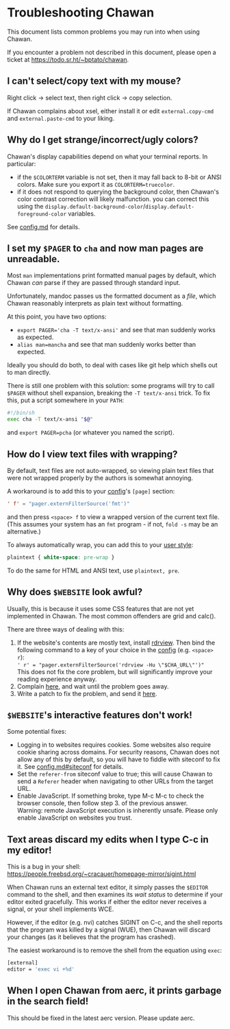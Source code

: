 <!-- MANON
% cha-troubleshooting(7) | Troubleshooting Chawan
MANOFF -->

# Troubleshooting Chawan

This document lists common problems you may run into when using Chawan.

If you encounter a problem not described in this document, please open a
ticket at <https://todo.sr.ht/~bptato/chawan>.

## I can't select/copy text with my mouse?

Right click -> select text, then right click -> copy selection.

If Chawan complains about xsel, either install it or edit
`external.copy-cmd` and `external.paste-cmd` to your liking.

## Why do I get strange/incorrect/ugly colors?

Chawan's display capabilities depend on what your terminal reports. In
particular:

* if the `$COLORTERM` variable is not set, then it may fall back to 8-bit or
  ANSI colors. Make sure you export it as `COLORTERM=truecolor`.
* if it does not respond to querying the background color, then Chawan's color
  contrast correction will likely malfunction. you can correct this using the
  `display.default-background-color`/`display.default-foreground-color`
  variables.

See [config.md](config.md#display) for details.

## I set my `$PAGER` to `cha` and now man pages are unreadable.

Most `man` implementations print formatted manual pages by default, which
Chawan *can* parse if they are passed through standard input.

Unfortunately, mandoc passes us the formatted document as a *file*, which Chawan
reasonably interprets as plain text without formatting.

At this point, you have two options:

* `export PAGER='cha -T text/x-ansi'` and see that man suddenly works as
  expected.
* `alias man=mancha` and see that man suddenly works better than expected.

Ideally you should do both, to deal with cases like git help which shells out to
man directly.

There is still one problem with this solution: some programs will try to call
`$PAGER` without shell expansion, breaking the `-T text/x-ansi` trick. To fix
this, put a script somewhere in your `PATH`:

```sh
#!/bin/sh
exec cha -T text/x-ansi "$@"
```

and `export PAGER=pcha` (or whatever you named the script).

## How do I view text files with wrapping?

By default, text files are not auto-wrapped, so viewing plain text files that
were not wrapped properly by the authors is somewhat annoying.

A workaround is to add this to your [config](config.md#keybindings)'s
`[page]` section:

```toml
' f' = "pager.externFilterSource('fmt')"
```

and then press `<space> f` to view a wrapped version of the current text
file. (This assumes your system has an `fmt` program - if not, `fold -s` may
be an alternative.)

To always automatically wrap, you can add this to your
[user style](config.md#stylesheets):

```css
plaintext { white-space: pre-wrap }
```

To do the same for HTML and ANSI text, use `plaintext, pre`.

## Why does `$WEBSITE` look awful?

Usually, this is because it uses some CSS features that are not yet implemented
in Chawan. The most common offenders are grid and calc().

There are three ways of dealing with this:

1. If the website's contents are mostly text, install
   [rdrview](https://github.com/eafer/rdrview). Then bind the following command
   to a key of your choice in the [config](config.md#keybindings)
   (e.g. `<space> r`):<br>
   `' r' = "pager.externFilterSource('rdrview -Hu \"$CHA_URL\"')"`<br>
   This does not fix the core problem, but will significantly improve your
   reading experience anyway.
2. Complain [here](https://todo.sr.ht/~bptato/chawan), and wait until the
   problem goes away.
3. Write a patch to fix the problem, and send it
   [here](https://lists.sr.ht/~bptato/chawan-devel).

## `$WEBSITE`'s interactive features don't work!

Some potential fixes:

* Logging in to websites requires cookies. Some websites also require cookie
  sharing across domains. For security reasons, Chawan does not allow any of
  this by default, so you will have to fiddle with siteconf to fix it. See
  [config.md#siteconf](config.md#siteconf) for details.
* Set the `referer-from` siteconf value to true; this will cause Chawan to send
  a `Referer` header when navigating to other URLs from the target URL.
* Enable JavaScript. If something broke, type M-c M-c to check the browser
  console, then follow step 3. of the previous answer.<br>
  Warning: remote JavaScript execution is inherently unsafe. Please only enable
  JavaScript on websites you trust.

## Text areas discard my edits when I type C-c in my editor!

This is a bug in your shell:
<https://people.freebsd.org/~cracauer/homepage-mirror/sigint.html>

When Chawan runs an external text editor, it simply passes the `$EDITOR`
command to the shell, and then examines its *wait status* to determine
if your editor exited gracefully. This works if either the editor never
receives a signal, or your shell implements WCE.

However, if the editor (e.g. nvi) catches SIGINT on C-c, and the shell
reports that the program was killed by a signal (WUE), then Chawan will
discard your changes (as it believes that the program has crashed).

The easiest workaround is to remove the shell from the equation using
`exec`:

```sh
[external]
editor = 'exec vi +%d'
```

## When I open Chawan from aerc, it prints garbage in the search field!

This should be fixed in the latest aerc version. Please update aerc.

<!-- MANON
## See also

**cha**(1)
MANOFF -->
